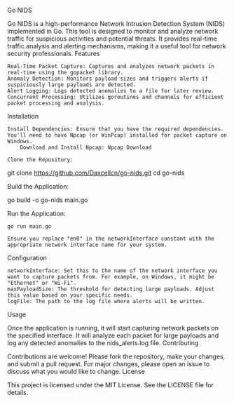 Go NIDS

Go NIDS is a high-performance Network Intrusion Detection System (NIDS) implemented in Go. This tool is designed to monitor and analyze network traffic for suspicious activities and potential threats. It provides real-time traffic analysis and alerting mechanisms, making it a useful tool for network security professionals.
Features

    Real-Time Packet Capture: Captures and analyzes network packets in real-time using the gopacket library.
    Anomaly Detection: Monitors payload sizes and triggers alerts if suspiciously large payloads are detected.
    Alert Logging: Logs detected anomalies to a file for later review.
    Concurrent Processing: Utilizes goroutines and channels for efficient packet processing and analysis.

Installation

    Install Dependencies: Ensure that you have the required dependencies. You'll need to have Npcap (or WinPcap) installed for packet capture on Windows.
        Download and Install Npcap: Npcap Download

    Clone the Repository:


git clone https://github.com/Daxcellcn/go-nids.git
cd go-nids

Build the Application:


go build -o go-nids main.go

Run the Application:


    go run main.go

    Ensure you replace "en0" in the networkInterface constant with the appropriate network interface name for your system.

Configuration

    networkInterface: Set this to the name of the network interface you want to capture packets from. For example, on Windows, it might be "Ethernet" or "Wi-Fi".
    maxPayloadSize: The threshold for detecting large payloads. Adjust this value based on your specific needs.
    logFile: The path to the log file where alerts will be written.

Usage

Once the application is running, it will start capturing network packets on the specified interface. It will analyze each packet for large payloads and log any detected anomalies to the nids_alerts.log file.
Contributing

Contributions are welcome! Please fork the repository, make your changes, and submit a pull request. For major changes, please open an issue to discuss what you would like to change.
License

This project is licensed under the MIT License. See the LICENSE file for details.
